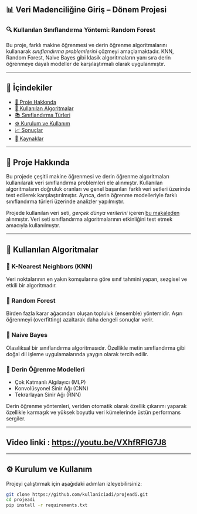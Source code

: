## 📊 Veri Madenciliğine Giriş – Dönem Projesi  
### 🔍 Kullanılan Sınıflandırma Yöntemi: Random Forest

Bu proje, farklı makine öğrenmesi ve derin öğrenme algoritmalarını kullanarak *sınıflandırma problemlerini* çözmeyi amaçlamaktadır. KNN, Random Forest, Naive Bayes gibi klasik algoritmaların yanı sıra derin öğrenmeye dayalı modeller de karşılaştırmalı olarak uygulanmıştır.

---

## 📌 İçindekiler

- [📁 Proje Hakkında](#proje-hakkında)  
- [🧠 Kullanılan Algoritmalar](#kullanılan-algoritmalar)  
- [📚 Sınıflandırma Türleri](#sınıflandırma-türleri)  
- [⚙ Kurulum ve Kullanım](#kurulum-ve-kullanım)  
- [📈 Sonuçlar](#sonuçlar)  
- [🔗 Kaynaklar](#kaynaklar)  

---

## 📁 Proje Hakkında

Bu projede çeşitli makine öğrenmesi ve derin öğrenme algoritmaları kullanılarak veri sınıflandırma problemleri ele alınmıştır. Kullanılan algoritmaların doğruluk oranları ve genel başarıları farklı veri setleri üzerinde test edilerek karşılaştırılmıştır. Ayrıca, derin öğrenme modelleriyle farklı sınıflandırma türleri üzerinde analizler yapılmıştır.

Projede kullanılan veri seti, *gerçek dünya verilerini* içeren [bu makaleden](https://www.sciencedirect.com/science/article/pii/S2352340925001702) alınmıştır. Veri seti sınıflandırma algoritmalarının etkinliğini test etmek amacıyla kullanılmıştır.

---

## 🧠 Kullanılan Algoritmalar

### 🔹 K-Nearest Neighbors (KNN)
Veri noktalarının en yakın komşularına göre sınıf tahmini yapan, sezgisel ve etkili bir algoritmadır.

### 🔹 Random Forest
Birden fazla karar ağacından oluşan topluluk (ensemble) yöntemidir. Aşırı öğrenmeyi (overfitting) azaltarak daha dengeli sonuçlar verir.

### 🔹 Naive Bayes
Olasılıksal bir sınıflandırma algoritmasıdır. Özellikle metin sınıflandırma gibi doğal dil işleme uygulamalarında yaygın olarak tercih edilir.

### 🔹 Derin Öğrenme Modelleri
- Çok Katmanlı Algılayıcı (MLP)  
- Konvolüsyonel Sinir Ağı (CNN)  
- Tekrarlayan Sinir Ağı (RNN)  

Derin öğrenme yöntemleri, veriden otomatik olarak özellik çıkarımı yaparak özellikle karmaşık ve yüksek boyutlu veri kümelerinde üstün performans sergiler.

---
## Video linki : https://youtu.be/VXhfRFlG7J8
---

## ⚙ Kurulum ve Kullanım

Projeyi çalıştırmak için aşağıdaki adımları izleyebilirsiniz:

```bash
git clone https://github.com/kullaniciadi/projeadi.git
cd projeadi
pip install -r requirements.txt
